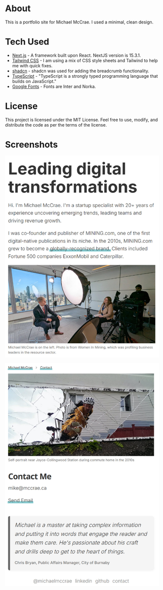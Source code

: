 # About

This is a portfolio site for Michael McCrae. I used a minimal, clean design. 

# Tech Used

- [Next.js](https://nextjs.org) - A framework built upon React. NextJS version is 15.3.1. 
- [Tailwind CSS](https://tailwindcss.com/) - I am using a mix of CSS style sheets and Tailwind to help me with quick fixes.
- [shadcn](https://ui.shadcn.com/) - shadcn was used for adding the breadcrumb functionality.
- [TypeScript](https://www.typescriptlang.org/) - "TypeScript is a strongly typed programming language that builds on JavaScript."
- [Google Fonts](https://fonts.google.com/) - Fonts are Inter and Norka.

# License

This project is licensed under the MIT License. Feel free to use, modify, and distribute the code as per the terms of the license.

# Screenshots

![Home](https://raw.githubusercontent.com/michaelmccrae/Portfolio-Michael-McCrae/refs/heads/main/main/public/homepage.jpg)

![Contact](https://raw.githubusercontent.com/michaelmccrae/Portfolio-Michael-McCrae/refs/heads/main/main/public/contact.jpg)
